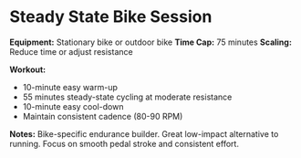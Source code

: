 # Steady State Bike Session

**Equipment:** Stationary bike or outdoor bike
**Time Cap:** 75 minutes
**Scaling:** Reduce time or adjust resistance

**Workout:**
- 10-minute easy warm-up
- 55 minutes steady-state cycling at moderate resistance
- 10-minute easy cool-down
- Maintain consistent cadence (80-90 RPM)

**Notes:**
Bike-specific endurance builder. Great low-impact alternative to running. Focus on smooth pedal stroke and consistent effort.